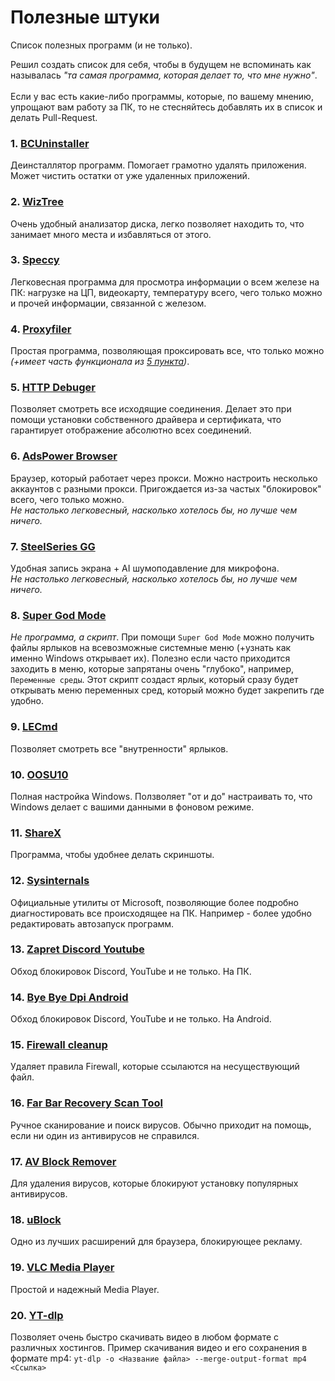 # Полезные штуки
Список полезных программ (и не только).<br>

Решил создать список для себя, чтобы в будущем не вспоминать как называлась _"та самая программа, которая делает то, что мне нужно"_.<br><br>
Если у вас есть какие-либо программы, которые, по вашему мнению, упрощают вам работу за ПК, то не стесняйтесь добавлять их в список и делать Pull-Request.

### 1. [BCUninstaller](https://github.com/Klocman/Bulk-Crap-Uninstaller)
Деинсталлятор программ. Помогает грамотно удалять приложения. Может чистить остатки от уже удаленных приложений.

### 2. [WizTree](https://diskanalyzer.com/download)
Очень удобный анализатор диска, легко позволяет находить то, что занимает много места и избавляться от этого.

### 3. [Speccy](https://www.ccleaner.com/ru-ru/speccy/download)
Легковесная программа для просмотра информации о всем железе на ПК: нагрузке на ЦП, видеокарту, температуру всего, чего только можно и прочей информации, связанной с железом.

### 4. [Proxyfiler](https://www.proxifier.com/download)
Простая программа, позволяющая проксировать все, что только можно _(+имеет часть функционала из [5 пункта](#5-http-debuger))_.

### 5. [HTTP Debuger](https://www.httpdebugger.com)
Позволяет смотреть все исходящие соединения. Делает это при помощи установки собственного драйвера и сертификата, что гарантирует отображение абсолютно всех соединений.

### 6. [AdsPower Browser](https://www.adspower.com)
Браузер, который работает через прокси. Можно настроить несколько аккаунтов с разными прокси. Пригождается из-за частых "блокировок" всего, чего только можно.<br>
_Не настолько легковесный, насколько хотелось бы, но лучше чем ничего._

### 7. [SteelSeries GG](https://steelseries.com/gg)
Удобная запись экрана + AI шумоподавление для микрофона.<br>
_Не настолько легковесный, насколько хотелось бы, но лучше чем ничего._

### 8. [Super God Mode](https://github.com/ThioJoe/Windows-Super-God-Mode)
_Не программа, а скрипт_. При помощи `Super God Mode` можно получить файлы ярлыков на всевозможные системные меню (+узнать как именно Windows открывает их). Полезно если часто приходится заходить в меню, которые запрятаны очень "глубоко", например, `Переменные среды`. Этот скрипт создаст ярлык, который сразу будет открывать меню переменных сред, который можно будет закрепить где удобно.<br>

### 9. [LECmd](https://github.com/EricZimmerman/LECmd)
Позволяет смотреть все "внутренности" ярлыков.

### 10. [OOSU10](https://www.oo-software.com/en/shutup10)
Полная настройка Windows. Ползволяет "от и до" настраивать то, что Windows делает с вашими данными в фоновом режиме.

### 11. [ShareX](https://getsharex.com)
Программа, чтобы удобнее делать скриншоты.

### 12. [Sysinternals](https://learn.microsoft.com/en-us/sysinternals/downloads)
Официальные утилиты от Microsoft, позволяющие более подробно диагностировать все происходящее на ПК. Например - более удобно редактировать автозапуск программ.

### 13. [Zapret Discord Youtube](https://github.com/Flowseal/zapret-discord-youtube)
Обход блокировок Discord, YouTube и не только. На ПК.

### 14. [Bye Bye Dpi Android](https://github.com/romanvht/ByeDPIAndroid)
Обход блокировок Discord, YouTube и не только. На Android.

### 15. [Firewall cleanup](https://github.com/PoKeRGT/windows-firewall-cleanup)
Удаляет правила Firewall, которые ссылаются на несуществующий файл.

### 16. [Far Bar Recovery Scan Tool](https://www.bleepingcomputer.com/download/farbar-recovery-scan-tool/)
Ручное сканирование и поиск вирусов. Обычно приходит на помощь, если ни один из антивирусов не справился.

### 17. [AV Block Remover](https://www.safezone.cc/resources/av-block-remover-avbr.224/)
Для удаления вирусов, которые блокируют установку популярных антивирусов.

### 18. [uBlock](https://github.com/gorhill/uBlock)
Одно из лучших расширений для браузера, блокирующее рекламу.

### 19. [VLC Media Player](https://www.videolan.org/)
Простой и надежный Media Player.

### 20. [YT-dlp](https://github.com/yt-dlp/yt-dlp)
Позволяет очень быстро скачивать видео в любом формате с различных хостингов. Пример скачивания видео и его сохранения в формате mp4: `yt-dlp -o <Название файла> --merge-output-format mp4 <Ссылка>`
